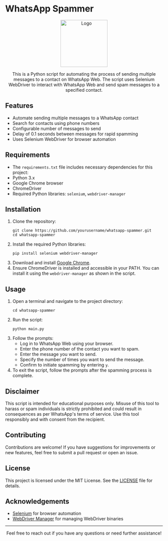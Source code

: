 # WhatsApp Spammer

<p align="center">
  <img src="https://example.com/logo.png" alt="Logo" width="150">
</p>

<p align="center">
  This is a Python script for automating the process of sending multiple messages to a contact on WhatsApp Web.
  The script uses Selenium WebDriver to interact with WhatsApp Web and send spam messages to a specified contact.
</p>

## Features

<ul>
  <li>Automate sending multiple messages to a WhatsApp contact</li>
  <li>Search for contacts using phone numbers</li>
  <li>Configurable number of messages to send</li>
  <li>Delay of 0.1 seconds between messages for rapid spamming</li>
  <li>Uses Selenium WebDriver for browser automation</li>
</ul>

## Requirements

<ul>
<li> The <code>requirements.txt</code> file includes necessary dependencies for this project: </li>
  <li>Python 3.x</li>
  <li>Google Chrome browser</li>
  <li>ChromeDriver</li>
  <li>Required Python libraries: <code>selenium</code>, <code>webdriver-manager</code></li>
</ul>

## Installation

<ol>
  <li>Clone the repository:
    <pre><code>git clone https://github.com/yourusername/whatsapp-spammer.git
cd whatsapp-spammer</code></pre>
  </li>
  <li>Install the required Python libraries:
    <pre><code>pip install selenium webdriver-manager</code></pre>
  </li>
  <li>Download and install <a href="https://www.google.com/chrome/">Google Chrome</a>.</li>
  <li>Ensure ChromeDriver is installed and accessible in your PATH. You can install it using the <code>webdriver-manager</code> as shown in the script.</li>
</ol>

## Usage

<ol>
  <li>Open a terminal and navigate to the project directory:
    <pre><code>cd whatsapp-spammer</code></pre>
  </li>
  <li>Run the script:
    <pre><code>python main.py</code></pre>
  </li>
  <li>Follow the prompts:
    <ul>
      <li>Log in to WhatsApp Web using your browser.</li>
      <li>Enter the phone number of the contact you want to spam.</li>
      <li>Enter the message you want to send.</li>
      <li>Specify the number of times you want to send the message.</li>
      <li>Confirm to initiate spamming by entering <code>y</code>.</li>
    </ul>
  </li>
  <li>To exit the script, follow the prompts after the spamming process is complete.</li>
</ol>


## Disclaimer

<p>This script is intended for educational purposes only. Misuse of this tool to harass or spam individuals is strictly prohibited and could result in consequences as per WhatsApp's terms of service. Use this tool responsibly and with consent from the recipient.</p>

## Contributing

<p>Contributions are welcome! If you have suggestions for improvements or new features, feel free to submit a pull request or open an issue.</p>

## License

<p>This project is licensed under the MIT License. See the <a href="LICENSE">LICENSE</a> file for details.</p>

## Acknowledgements

<ul>
  <li><a href="https://www.selenium.dev/">Selenium</a> for browser automation</li>
  <li><a href="https://github.com/SergeyPirogov/webdriver_manager">WebDriver Manager</a> for managing WebDriver binaries</li>
</ul>

<hr>

<p align="center">Feel free to reach out if you have any questions or need further assistance!</p>
